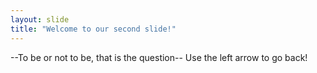 ```yaml
---
layout: slide
title: "Welcome to our second slide!"
---
```

--To be or not to be, that is the question--
Use the left arrow to go back!
